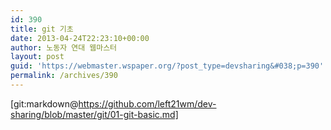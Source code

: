 ```yaml
---
id: 390
title: git 기초
date: 2013-04-24T22:23:10+00:00
author: 노동자 연대 웹마스터
layout: post
guid: 'https://webmaster.wspaper.org/?post_type=devsharing&#038;p=390'
permalink: /archives/390
---
```

[git:markdown@https://github.com/left21wm/dev-sharing/blob/master/git/01-git-basic.md]